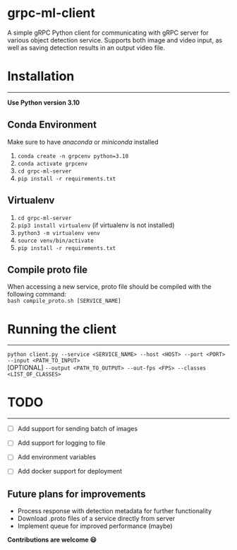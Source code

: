# grpc-ml-client
A simple gRPC Python client for communicating with gRPC server for various object detection service. Supports both image and video input, as well as saving detection results in an output video file.

# Installation

--------------------------------
**Use Python version 3.10**

## Conda Environment
Make sure to have _anaconda_ or _miniconda_ installed

1. `conda create -n grpcenv python=3.10`
2. `conda activate grpcenv`
3. `cd grpc-ml-server`
4. `pip install -r requirements.txt`

## Virtualenv

1. `cd grpc-ml-server`
2. `pip3 install virtualenv` (if virtualenv is not installed)
3. `python3 -m virtualenv venv`
4. `source venv/bin/activate`
5. `pip install -r requirements.txt`


## Compile proto file
When accessing a new service, proto file should be compiled with the following command:\
`bash compile_proto.sh [SERVICE_NAME]`

# Running the client
-----
`python client.py --service <SERVICE_NAME> --host <HOST> --port <PORT> --input <PATH_TO_INPUT>`\
[OPTIONAL]  `--output <PATH_TO_OUTPUT> --out-fps <FPS> --classes <LIST_OF_CLASSES>`


# TODO
---
- [ ] Add support for sending batch of images 
- [ ] Add support for logging to file
- [ ] Add environment variables
- [ ] Add docker support for deployment


## Future plans for improvements
* Process response with detection metadata for further functionality
* Download .proto files of a service directly from server
* Implement queue for improved performance (maybe)
  
**Contributions are welcome 😃**